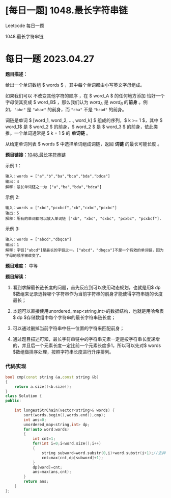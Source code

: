 # [每日一题] 1048.最长字符串链


Leetcode 每日一题

1048.最长字符串链

<!--more-->

# 每日一题 2023.04.27

**题目描述：**

给出一个单词数组 $ words $ ，其中每个单词都由小写英文字母组成。

如果我们可以 不改变其他字符的顺序 ，在 $ word_A $ 的任何地方添加 恰好一个 字母使其变成 $ word_B$ ，那么我们认为 $word_A$ 是 $word_B$ 的**前身** 。例如，`"abc"` 是 `"abac"` 的前身，而 `"cba"` 不是 `"bcad"` 的前身。

词链是单词 $ [word_1, word_2, ..., word_k] $ 组成的序列，$ k >= 1 $，其中 $ word_1$ 是 $ word_2 $ 的前身，$ word_2 $ 是 $ word_3 $ 的前身，依此类推。一个单词通常是 $ k = 1 $ 的 **单词链** 。

从给定单词列表 $ words $ 中选择单词组成词链，返回 **词链** 的最长可能长度 。




**题目链接：**[1048.最长字符串链](https://leetcode.cn/problems/longest-string-chain/)

示例 1：

    输入：words = ["a","b","ba","bca","bda","bdca"]
    输出：4
    解释：最长单词链之一为 ["a","ba","bda","bdca"]

示例 2:

    输入：words = ["xbc","pcxbcf","xb","cxbc","pcxbc"]
    输出：5
    解释：所有的单词都可以放入单词链 ["xb", "xbc", "cxbc", "pcxbc", "pcxbcf"].

示例 3:

    输入：words = ["abcd","dbqca"]
    输出：1
    解释：字链["abcd"]是最长的字链之一。["abcd"，"dbqca"]不是一个有效的单词链，因为字母的顺序被改变了。



**题目难度：** 中等

**题目解读：**

1. 看到求解最长链长度的问题，首先反应到可以使用动态规划，也就是用$ dp $数组来记录选择哪个字符串作为当前字符串的前身才能使得字符串链的长度最长；
  
2. 本题可以直接使用unordered_map<string,int>的数据结构，也就是用哈希表$ dp $存储数组中每个字符串的最长字符串链长度；

3. 可以通过删掉当前字符串中任一位置的字符来匹配前身；

4. 通过题目描述可知，最长字符串链中的字符串元素一定是按字符串长度递增的，并且后一个元素长度一定比前一个元素长度多1，所以可以先对$ words $数组做排序处理，按照字符串长度进行升序排列。


### 代码实现

```c++
bool cmp(const string &a,const string &b)
{
    return a.size()<b.size();
}
class Solution {
public:
    
    int longestStrChain(vector<string>& words) {
        sort(words.begin(),words.end(),cmp);
        int ans=0;
        unordered_map<string,int> dp;
        for(auto word:words)
        {
            int cnt=1;
            for(int i=0;i<word.size();i++)
            {
                string subword=word.substr(0,i)+word.substr(i+1);//去掉第i个字符
                cnt=max(cnt,dp[subword]+1);
            }
            dp[word]=cnt;
            ans=max(ans,cnt);
        }
        return ans;
    }
};
```


